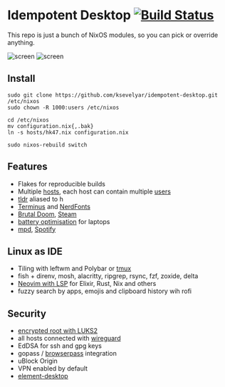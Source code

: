 # Idempotent Desktop [![Build Status](https://github.com/ksevelyar/idempotent-desktop/workflows/build/badge.svg)](https://github.com/ksevelyar/idempotent-desktop/actions)

This repo is just a bunch of NixOS modules, so you can pick or override anything. 

![screen](https://i.imgur.com/fWKORz4.png)
![screen](https://i.imgur.com/fhAtYZY.png)

## Install

```
sudo git clone https://github.com/ksevelyar/idempotent-desktop.git /etc/nixos
sudo chown -R 1000:users /etc/nixos

cd /etc/nixos
mv configuration.nix{,.bak}
ln -s hosts/hk47.nix configuration.nix

sudo nixos-rebuild switch
```

## Features

* Flakes for reproducible builds
* Multiple [hosts](https://github.com/ksevelyar/idempotent-desktop/tree/main/hosts), each host can contain multiple [users](https://github.com/ksevelyar/idempotent-desktop/tree/main/users)
* [tldr](https://github.com/tldr-pages/tldr) aliased to h
* [Terminus](http://terminus-font.sourceforge.net/shots.html) and [NerdFonts](/sys/fonts.nix)
* [Brutal Doom](https://github.com/ksevelyar/brutal-doom), [Steam](https://github.com/ksevelyar/idempotent-desktop/blob/main/packages/games.nix)
* [battery optimisation](/hardware/power-management.nix) for laptops
* [mpd](/services/mpd.nix), [Spotify](https://open.spotify.com/playlist/1FOoZGP15NMWkGqLDWk3lR?si=a001b656806e46bd) 

## Linux as IDE

* Tiling with leftwm and Polybar or [tmux](https://github.com/ksevelyar/idempotent-desktop/blob/main/packages/tmux.nix)
* fish + direnv, mosh, alacritty, ripgrep, rsync, fzf, zoxide, delta 
* [Neovim with LSP](https://github.com/ksevelyar/idempotent-desktop/blob/main/users/shared/.config/nvim/init.vim) for Elixir, Rust, Nix and others
* fuzzy search by apps, emojis and clipboard history wih rofi 

## Security

* [encrypted root with LUKS2](/doc/encrypted-root.md)
* all hosts connected with [wireguard](https://github.com/ksevelyar/idempotent-desktop/blob/main/hosts/skynet.nix#L67)
* EdDSA for ssh and gpg keys
* gopass / [browserpass](https://github.com/browserpass/browserpass-extension#available-keyboard-shortcuts) integration
* uBlock Origin
* VPN enabled by default
* [element-desktop](https://matrix.org/)

